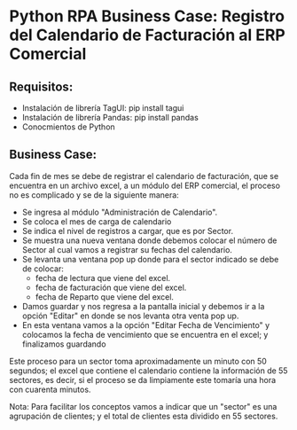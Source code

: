 # Python RPA Business Case: Registro del Calendario de Facturación al ERP Comercial

## Requisitos:

- Instalación de librería TagUI: pip install tagui
- Instalación de librería Pandas: pip install pandas
- Conocmientos de Python

## Business Case:

Cada fin de mes se debe de registrar el calendario de facturación, que se encuentra en un archivo excel, a un módulo del ERP comercial, el proceso no es complicado y se de la siguiente manera:
- Se ingresa al módulo "Administración de Calendario".
- Se coloca el mes de carga de calendario
- Se indica el nivel de registros a cargar, que es por Sector.
- Se muestra una nueva ventana donde debemos colocar el número de Sector al cual vamos a registrar su fechas del calendario.
- Se levanta una ventana pop up donde para el sector indicado se debe de colocar:
  * fecha de lectura que viene del excel.
  * fecha de facturación que viene del excel.
  * fecha de Reparto que viene del excel.
- Damos guardar y nos regresa a la pantalla inicial y debemos ir a la opción "Editar" en donde se nos levanta otra venta pop up.
- En esta ventana vamos a la opción "Editar Fecha de Vencimiento" y colocamos la fecha de vencimiento que se encuentra en el excel; y finalizamos guardando

Este proceso para un sector toma aproximadamente un minuto con 50 segundos; el excel que contiene el calendario contiene la información de 55 sectores, es decir, si el proceso se da limpiamente este tomaría una hora con cuarenta minutos.

Nota: Para facilitar los conceptos vamos a indicar que un "sector" es una agrupación de clientes; y el total de clientes esta dividido en 55 sectores.
